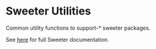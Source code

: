 # Sweeter Utilities

Common utility functions to support-* sweeter packages.

See [here](../../readme.md) for full Sweeter documentation.